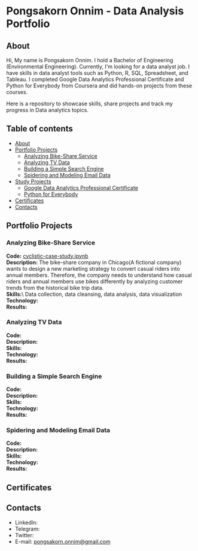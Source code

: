 # Pongsakorn Onnim - Data Analysis Portfolio

## About

Hi, My name is Pongsakorn Onnim. I hold a Bachelor of Engineering (Environmental Engineering). Currently, I'm looking for a data analyst job. I have skills in data analyst tools such as Python, R, SQL, Spreadsheet, and Tableau. I completed Google Data Analytics Professional Certificate and Python for Everybody from Coursera and did hands-on projects from these courses.

Here is a repository to showcase skills, share projects and track my progress in Data analytics topics.


## Table of contents
- [About](#about)
- [Portfolio Projects](#portfolio-projects)
	+ [Analyzing Bike-Share Service](#video-games-sales-analysis)
  + [Analyzing TV Data](#video-games-sales-analysis)
  + [Building a Simple Search Engine](#video-games-sales-analysis)
  + [Spidering and Modeling Email Data](#video-games-sales-analysis)
- [Study Projects](#study-projects)  
	+ [Google Data Analytics Professional Certificate](#kaggle-30-days-of-ml)
	+ [Python for Everybody](#data-analyst-specialization)
- [Certificates](#certificates)
- [Contacts](#contacts)

## Portfolio Projects

### Analyzing Bike-Share Service
**Code:** [cyclistic-case-study.ipynb](https://github.com/pongsakorn-onnim/portfolio/blob/main/Analyzing%20Bike-Share%20Service(R)/cyclistic-case-study.ipynb)\
**Description:** The bike-share company in Chicago(A fictional company) wants to design a new marketing strategy to convert casual riders into annual members. Therefore, the company needs to understand how casual riders and annual members use bikes differently by analyzing customer trends from the historical bike trip data.\
**Skills:**\ Data collection, data cleansing, data analysis, data visualization
**Technology:**\
**Results:**

### Analyzing TV Data
**Code:**\
**Description:**\
**Skills:**\
**Technology:**\
**Results:**

### Building a Simple Search Engine
**Code:**\
**Description:**\
**Skills:**\
**Technology:**\
**Results:**

### Spidering and Modeling Email Data
**Code:**\
**Description:**\
**Skills:**\
**Technology:**\
**Results:**

## Certificates
## Contacts
- LinkedIn: []()
- Telegram: []()
- Twitter: []()
- E-mail: pongsakorn.onnim@gmail.com


